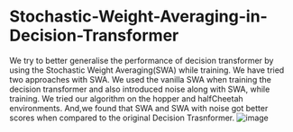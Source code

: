 # Stochastic-Weight-Averaging-in-Decision-Transformer
We try to better generalise the performance of decision transformer by using the Stochastic Weight Averaging(SWA)  while training. We have tried two approaches with SWA. We used the vanilla SWA when training the decision transformer and also introduced noise along with SWA, while training. We tried our algorithm on the hopper and halfCheetah environments. And,we found that  SWA and SWA with noise got better scores when compared to the original Decision Trasnformer. 
![image](https://github.com/user-attachments/assets/a109058b-d2db-47d0-ba96-546f3e08241c)
